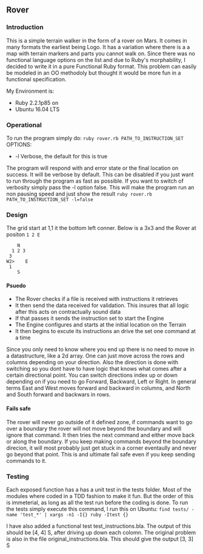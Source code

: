 
## Rover

### Introduction
This is a simple terrain walker in the form of a rover on Mars. It comes in many formats the earliest being Logo.
It has a variation where there is a a map with terrain markers and parts you cannot walk on.
Since there was no functional language options on the list and due to Ruby's morphability,
I decided to write it in a pure Functional Ruby format.
This problem can easily be modeled in an OO methodoly but thought it would be more fun in a functional specification.

My Environment is:
 - Ruby 2.2.1p85 on
 - Ubuntu 16.04 LTS

### Operational
To run the program simply do:
`ruby rover.rb PATH_TO_INSTRUCTION_SET`
OPTIONS: 
 - -l       Verbose, the default for this is true

The program will respond with and error state or the final location on success. It will be verbose by default. 
This can be disabled if you just want to run through the program as fast as possible.
If you want to switch of verbosity simply pass the -l option false. This will make the program run an non pausing speed and just show the result
`ruby rover.rb PATH_TO_INSTRUCTION_SET -l=false`

### Design
The grid start at 1,1 it the bottom left conner. Below is a 3x3 and the Rover at positon `1 2 E`
```
    N
  1 2 3 
 3
W2>    E
 1
    S
```

#### Psuedo
 - The Rover checks if a file is received with instructions it retrieves
 - It then send the data received for validation. This insures that all logic after this acts on contractually sound data
 - If that passes it sends the instruction set to start the Engine
 - The Engine configures and starts at the initial location on the Terrain
 - It then begins to excute its instructions an drive the set one command at a time

Since you only need to know where you end up there is no need to move in a datastructure, like a 2d array. One can just move across the rows and columns
depending on your direction.
Also the direction is done with switching so you dont have to have logic that knows what comes after a certain directional point. You can switch directions
index up or down depending on if you need to go Forward, Backward, Left or Right.
In general terms East and West moves forward and backward in columns, and North and South forward and backwars in rows.

#### Fails safe
The rover will never go outside of it defined zone, if commands want to go over a boundary the rover will not move beyond the boundary and will ignore that command.
It then tries the next command and either move back or along the boundary. If you keep making commands beyond the boundary direcion,
it will most probably just get stuck in a corner eventaully and never go beyond that point. 
This is and ultimate fail safe even if you keep sending commands to it.

### Testing
Each exposed function has a has a unit test in the tests folder. 
Most of the modules where coded in a TDD fashion to make it fun. But the order of this is immeterial, as long as all the test run before the coding is done. 
To run the tests simply execute this command, I run this on Ubuntu:
`find tests/ -name 'test_*' | xargs -n1 -I{} ruby -Itest {}`

I have also added a functional test test_instructions.bla. The output of this should be [4, 4] S, after driving up down each colomn.
The original problem is also in the file original_instructions.bla. This should give the output [3, 3] S 
